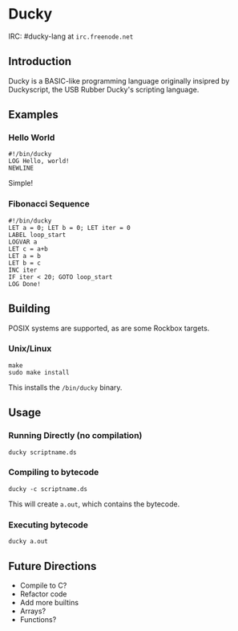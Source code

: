 Ducky
=====

IRC: #ducky-lang at `irc.freenode.net`

## Introduction

Ducky is a BASIC-like programming language originally insipred by Duckyscript, the USB Rubber Ducky's scripting language.

## Examples

### Hello World

    #!/bin/ducky
    LOG Hello, world!
    NEWLINE

Simple!

### Fibonacci Sequence

    #!/bin/ducky
    LET a = 0; LET b = 0; LET iter = 0
    LABEL loop_start
    LOGVAR a
    LET c = a+b
    LET a = b
    LET b = c
    INC iter
    IF iter < 20; GOTO loop_start
    LOG Done!

## Building

POSIX systems are supported, as are some Rockbox targets.

### Unix/Linux

    make
    sudo make install

This installs the `/bin/ducky` binary.

## Usage

### Running Directly (no compilation)

    ducky scriptname.ds

### Compiling to bytecode

    ducky -c scriptname.ds

This will create `a.out`, which contains the bytecode.

### Executing bytecode

    ducky a.out

## Future Directions

   - Compile to C?
   - Refactor code
   - Add more builtins
   - Arrays?
   - Functions?
